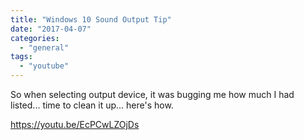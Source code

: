 ```yaml
---
title: "Windows 10 Sound Output Tip"
date: "2017-04-07"
categories: 
  - "general"
tags: 
  - "youtube"
---
```


So when selecting output device, it was bugging me how much I had listed... time to clean it up... here's how. 

https://youtu.be/EcPCwLZOjDs
